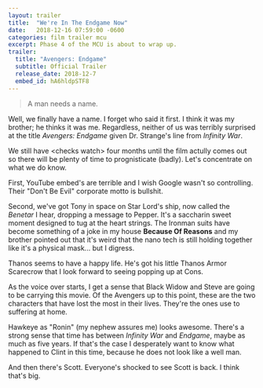 ```yaml
---
layout: trailer
title:  "We're In The Endgame Now"
date:   2018-12-16 07:59:00 -0600
categories: film trailer mcu
excerpt: Phase 4 of the MCU is about to wrap up.
trailer:
  title: "Avengers: Endgame"
  subtitle: Official Trailer
  release_date: 2018-12-7
  embed_id: hA6hldpSTF8
---
```

> A man needs a name.

Well, we finally have a name.  I forget who said it first.  I think it was my brother; he thinks it was me.  Regardless, neither of us was terribly surprised at the title _Avengers: Endgame_ given Dr. Strange's line from _Infinity War_.

We still have &lt;checks watch> four months until the film actully comes out so there will be plenty of time to prognisticate (badly).  Let's concentrate on what we do know.

First, YouTube embed's are terrible and I wish Google wasn't so controlling.  Their "Don't Be Evil" corporate motto is bullshit.

Second, we've got Tony in space on Star Lord's ship, now called the _Benetar_ I hear, dropping a message to Pepper.  It's a saccharin sweet moment designed to tug at the heart strings.  The Ironman suits have become something of a joke in my house **Because Of Reasons** and my brother pointed out that it's weird that the nano tech is still holding together like it's a physical mask... but I digress.

Thanos seems to have a happy life.  He's got his little Thanos Armor Scarecrow that I look forward to seeing popping up at Cons.

As the voice over starts, I get a sense that Black Widow and Steve are going to be carrying this movie.  Of the Avengers up to this point, these are the two characters that have lost the most in their lives.  They're the ones use to suffering at home.

Hawkeye as "Ronin" (my nephew assures me) looks awesome.  There's a strong sense that time has between _Infinity War_ and _Endgame_, maybe as much as five years.  If that's the case I desperately want to know what happened to Clint in this time, because he does not look like a well man.

And then there's Scott.  Everyone's shocked to see Scott is back. I think that's big.